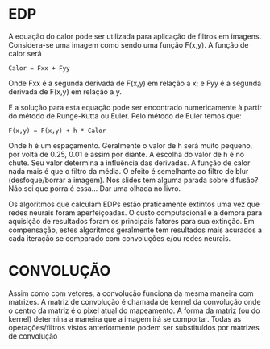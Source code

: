 # EDP

  A equação do calor pode ser utilizada para aplicação de filtros em imagens. Considera-se uma imagem como sendo uma função F(x,y). A função de calor será 

    Calor = Fxx + Fyy

   Onde Fxx é a segunda derivada de F(x,y) em relação a x; e
   Fyy é a segunda derivada de F(x,y) em relação a y.

  E a solução para esta equação pode ser encontrado numericamente à partir do método de Runge-Kutta ou Euler. Pelo método de Euler temos que:

    F(x,y) = F(x,y) + h * Calor

  Onde h é um espaçamento. Geralmente o valor de h será muito pequeno, por volta de 0.25, 0.01 e assim por diante. A escolha do valor de h é no chute. Seu valor determina a influência das derivadas. A função de calor nada mais é que o filtro da média. O efeito é semelhante ao filtro de blur (desfoque/borrar a imagem). Nos slides tem alguma parada sobre difusão? Não sei que porra é essa... Dar uma olhada no livro.

  Os algoritmos que calculam EDPs estão praticamente extintos uma vez que redes neurais foram aperfeiçoadas. O custo computacional e a demora para aquisição de resultados foram os principais fatores para sua extinção. Em compensação, estes algoritmos geralmente tem resultados mais acurados a cada iteração se comparado com convoluções e/ou redes neurais.

# CONVOLUÇÃO

  Assim como com vetores, a convolução funciona da mesma maneira com matrizes. A matriz de convolução é chamada de kernel da convolução onde o centro da matriz é o pixel atual do mapeamento. A forma da matriz (ou do kernel) determina a maneira que a imagem irá se comportar. Todas as operações/filtros vistos anteriormente podem ser substituídos por matrizes de convolução
